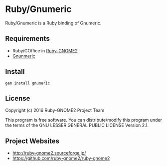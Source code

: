 # Ruby/Gnumeric

Ruby/Gnumeric is a Ruby binding of Gnumeric.

## Requirements

* Ruby/GOffice in
  [Ruby-GNOME2](http://ruby-gnome2.sourceforge.jp/)
* [Gnunmeric](http://www.gnumeric.org/)

## Install

    gem install gnumeric

## License

Copyright (c) 2016 Ruby-GNOME2 Project Team

This program is free software. You can distribute/modify this program
under the terms of the GNU LESSER GENERAL PUBLIC LICENSE Version 2.1.

## Project Websites

*   http://ruby-gnome2.sourceforge.jp/
*   https://github.com/ruby-gnome2/ruby-gnome2
